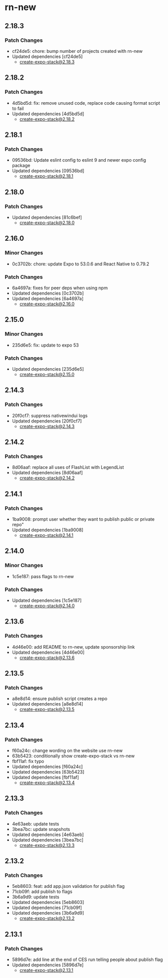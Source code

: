 # rn-new

## 2.18.3

### Patch Changes

- cf24de5: chore: bump number of projects created with rn-new
- Updated dependencies [cf24de5]
  - create-expo-stack@2.18.3

## 2.18.2

### Patch Changes

- 4d5bd5d: fix: remove unused code, replace code causing format script to fail
- Updated dependencies [4d5bd5d]
  - create-expo-stack@2.18.2

## 2.18.1

### Patch Changes

- 09536bd: Update eslint config to eslint 9 and newer expo config package
- Updated dependencies [09536bd]
  - create-expo-stack@2.18.1

## 2.18.0

### Patch Changes

- Updated dependencies [81c6bef]
  - create-expo-stack@2.18.0

## 2.16.0

### Minor Changes

- 0c3702b: chore: update Expo to 53.0.6 and React Native to 0.79.2

### Patch Changes

- 6a4697a: fixes for peer deps when using npm
- Updated dependencies [0c3702b]
- Updated dependencies [6a4697a]
  - create-expo-stack@2.16.0

## 2.15.0

### Minor Changes

- 235d6e5: fix: update to expo 53

### Patch Changes

- Updated dependencies [235d6e5]
  - create-expo-stack@2.15.0

## 2.14.3

### Patch Changes

- 20f0cf7: suppress nativewindui logs
- Updated dependencies [20f0cf7]
  - create-expo-stack@2.14.3

## 2.14.2

### Patch Changes

- 8d06aaf: replace all uses of FlashList with LegendList
- Updated dependencies [8d06aaf]
  - create-expo-stack@2.14.2

## 2.14.1

### Patch Changes

- 1ba9008: prompt user whether they want to publish public or private repo"
- Updated dependencies [1ba9008]
  - create-expo-stack@2.14.1

## 2.14.0

### Minor Changes

- 1c5e187: pass flags to rn-new

### Patch Changes

- Updated dependencies [1c5e187]
  - create-expo-stack@2.14.0

## 2.13.6

### Patch Changes

- 4d46e00: add README to rn-new, update sponsorship link
- Updated dependencies [4d46e00]
  - create-expo-stack@2.13.6

## 2.13.5

### Patch Changes

- a8e8d14: ensure publish script creates a repo
- Updated dependencies [a8e8d14]
  - create-expo-stack@2.13.5

## 2.13.4

### Patch Changes

- f60a24c: change wording on the website use rn-new
- 63b5423: conditionally show create-expo-stack vs rn-new
- fbf11af: fix typo
- Updated dependencies [f60a24c]
- Updated dependencies [63b5423]
- Updated dependencies [fbf11af]
  - create-expo-stack@2.13.4

## 2.13.3

### Patch Changes

- 4e63aeb: update tests
- 3bea7bc: update snapshots
- Updated dependencies [4e63aeb]
- Updated dependencies [3bea7bc]
  - create-expo-stack@2.13.3

## 2.13.2

### Patch Changes

- 5eb8603: feat: add app.json validation for publish flag
- 71cb09f: add publish to flags
- 3b6a9d9: update tests
- Updated dependencies [5eb8603]
- Updated dependencies [71cb09f]
- Updated dependencies [3b6a9d9]
  - create-expo-stack@2.13.2

## 2.13.1

### Patch Changes

- 5896d7e: add line at the end of CES run telling people about publish flag
- Updated dependencies [5896d7e]
  - create-expo-stack@2.13.1
